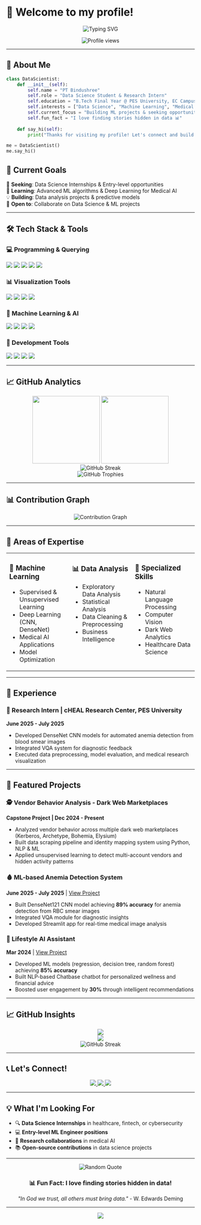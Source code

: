 # 👋 Welcome to my profile!

<div align="center">
  <img src="https://readme-typing-svg.herokuapp.com?font=Fira+Code&size=28&duration=3000&pause=1000&color=FF6B9D&center=true&vCenter=true&width=600&lines=Hi%2C+I'm+PT+Bindushree!;Data+Science+Enthusiast;Machine+Learning+Explorer;Telling+stories+with+data" alt="Typing SVG" />
</div>

<p align="center">
  <img src="https://komarev.com/ghpvc/?username=bindupes&label=Profile%20views&color=FF6B9D&style=flat" alt="Profile views" />
</p>

---

## 🎨 About Me

```python
class DataScientist:
    def __init__(self):
        self.name = "PT Bindushree"
        self.role = "Data Science Student & Research Intern"
        self.education = "B.Tech Final Year @ PES University, EC Campus, Bangalore"
        self.interests = ["Data Science", "Machine Learning", "Medical AI", "Dark Web Analytics"]
        self.current_focus = "Building ML projects & seeking opportunities"
        self.fun_fact = "I love finding stories hidden in data 📊"
    
    def say_hi(self):
        print("Thanks for visiting my profile! Let's connect and build something amazing together!")

me = DataScientist()
me.say_hi()
```

## 🚀 Current Goals

🎯 **Seeking**: Data Science Internships & Entry-level opportunities  
🌱 **Learning**: Advanced ML algorithms & Deep Learning for Medical AI  
💡 **Building**: Data analysis projects & predictive models  
🤝 **Open to**: Collaborate on Data Science & ML projects  

---

## 🛠️ Tech Stack & Tools

### 💻 Programming & Querying
<p align="left">
  <img src="https://img.shields.io/badge/Python-3776AB?style=for-the-badge&logo=python&logoColor=white"/>
  <img src="https://img.shields.io/badge/MySQL-4479A1?style=for-the-badge&logo=mysql&logoColor=white"/>
  <img src="https://img.shields.io/badge/Pandas-150458?style=for-the-badge&logo=pandas&logoColor=white"/>
  <img src="https://img.shields.io/badge/NumPy-013243?style=for-the-badge&logo=numpy&logoColor=white"/>
  <img src="https://img.shields.io/badge/Excel-217346?style=for-the-badge&logo=microsoft-excel&logoColor=white"/>
</p>

### 📊 Visualization Tools
<p align="left">
  <img src="https://img.shields.io/badge/Tableau-E97627?style=for-the-badge&logo=tableau&logoColor=white"/>
  <img src="https://img.shields.io/badge/Power%20BI-F2C811?style=for-the-badge&logo=powerbi&logoColor=black"/>
  <img src="https://img.shields.io/badge/Matplotlib-11557c?style=for-the-badge&logo=python&logoColor=white"/>
  <img src="https://img.shields.io/badge/Seaborn-388E3C?style=for-the-badge&logo=python&logoColor=white"/>
</p>

### 🤖 Machine Learning & AI
<p align="left">
  <img src="https://img.shields.io/badge/Scikit--learn-F7931E?style=for-the-badge&logo=scikit-learn&logoColor=white"/>
  <img src="https://img.shields.io/badge/TensorFlow-FF6F00?style=for-the-badge&logo=tensorflow&logoColor=white"/>
  <img src="https://img.shields.io/badge/PyTorch-EE4C2C?style=for-the-badge&logo=pytorch&logoColor=white"/>
  <img src="https://img.shields.io/badge/Streamlit-FF4B4B?style=for-the-badge&logo=streamlit&logoColor=white"/>
</p>

### 🧰 Development Tools
<p align="left">
  <img src="https://img.shields.io/badge/Jupyter-F37626?style=for-the-badge&logo=jupyter&logoColor=white"/>
  <img src="https://img.shields.io/badge/Git-F05032?style=for-the-badge&logo=git&logoColor=white"/>
  <img src="https://img.shields.io/badge/GitHub-181717?style=for-the-badge&logo=github&logoColor=white"/>
  <img src="https://img.shields.io/badge/VS%20Code-007ACC?style=for-the-badge&logo=visual-studio-code&logoColor=white"/>
</p>

---

## 📈 GitHub Analytics

<div align="center">
  <img height="180em" src="https://github-readme-stats.vercel.app/api?username=bindupes&show_icons=true&theme=tokyonight&include_all_commits=true&count_private=true"/>
  <img height="180em" src="https://github-readme-stats.vercel.app/api/top-langs/?username=bindupes&layout=compact&langs_count=8&theme=tokyonight"/>
</div>

<div align="center">
  <img src="https://github-readme-streak-stats.herokuapp.com/?user=bindupes&theme=tokyonight" alt="GitHub Streak"/>
</div>

<div align="center">
  <img src="https://github-profile-trophy.vercel.app/?username=bindupes&theme=tokyonight&no-frame=true&row=1&column=7" alt="GitHub Trophies"/>
</div>

---

## 📊 Contribution Graph

<div align="center">
  <img src="https://github-readme-activity-graph.vercel.app/graph?username=bindupes&theme=tokyo-night&hide_border=true" alt="Contribution Graph"/>
</div>

---

## 🎯 Areas of Expertise

<table>
<tr>
<td valign="top" width="33%">

### 🤖 Machine Learning
- Supervised & Unsupervised Learning
- Deep Learning (CNN, DenseNet)
- Medical AI Applications
- Model Optimization

</td>
<td valign="top" width="33%">

### 📊 Data Analysis
- Exploratory Data Analysis
- Statistical Analysis
- Data Cleaning & Preprocessing
- Business Intelligence

</td>
<td valign="top" width="33%">

### 🧠 Specialized Skills
- Natural Language Processing
- Computer Vision
- Dark Web Analytics
- Healthcare Data Science

</td>
</tr>
</table>

---

## 💼 Experience

### 🔬 Research Intern | cHEAL Research Center, PES University
**June 2025 - July 2025**
- Developed DenseNet CNN models for automated anemia detection from blood smear images
- Integrated VQA system for diagnostic feedback
- Executed data preprocessing, model evaluation, and medical research visualization

---

## 🚀 Featured Projects

### 🕵️ Vendor Behavior Analysis - Dark Web Marketplaces
**Capstone Project | Dec 2024 - Present**
- Analyzed vendor behavior across multiple dark web marketplaces (Kerberos, Archetype, Bohemia, Elysium)
- Built data scraping pipeline and identity mapping system using Python, NLP & ML
- Applied unsupervised learning to detect multi-account vendors and hidden activity patterns

### 🩸 ML-based Anemia Detection System
**June 2025 - July 2025** | [View Project](https://github.com/bindupes/cHEAL.git)
- Built DenseNet121 CNN model achieving **89% accuracy** for anemia detection from RBC smear images
- Integrated VQA module for diagnostic insights
- Developed Streamlit app for real-time medical image analysis

### 🤖 Lifestyle AI Assistant
**Mar 2024** | [View Project](https://github.com/bindupes/Lifestyle-AI-assistant)
- Developed ML models (regression, decision tree, random forest) achieving **85% accuracy**
- Built NLP-based Chatbase chatbot for personalized wellness and financial advice
- Boosted user engagement by **30%** through intelligent recommendations

---

## 📈 GitHub Insights

<div align="center">
  <img src="https://github-readme-stats.vercel.app/api?username=bindupes&show_icons=true&theme=radical&include_all_commits=true&count_private=true&custom_title=Bindushree's%20GitHub%20Stats"/>
</div>

<div align="center">
  <img src="https://github-readme-stats.vercel.app/api/top-langs/?username=bindupes&layout=compact&theme=radical&langs_count=10"/>
</div>

<div align="center">
  <img src="https://github-readme-streak-stats.herokuapp.com/?user=bindupes&theme=radical" alt="GitHub Streak"/>
</div>

---

## 📞 Let's Connect!

<p align="center">
  <a href="https://www.linkedin.com/in/pt-bindu-shree" target="_blank">
    <img src="https://img.shields.io/badge/LinkedIn-0077B5?style=for-the-badge&logo=linkedin&logoColor=white"/>
  </a>
  <a href="mailto:17bindu2004@gmail.com">
    <img src="https://img.shields.io/badge/Gmail-D14836?style=for-the-badge&logo=gmail&logoColor=white"/>
  </a>
  <a href="https://www.kaggle.com/bindusds" target="_blank">
    <img src="https://img.shields.io/badge/Kaggle-20BEFF?style=for-the-badge&logo=kaggle&logoColor=white"/>
  </a>
</p>

---

## 💡 What I'm Looking For

- 🔍 **Data Science Internships** in healthcare, fintech, or cybersecurity
- 💻 **Entry-level ML Engineer positions**
- 🤝 **Research collaborations** in medical AI
- 📚 **Open-source contributions** in data science projects

---

<div align="center">
  <img src="https://quotes-github-readme.vercel.app/api?type=horizontal&theme=radical" alt="Random Quote"/>
</div>

<div align="center">
  
### 📊 Fun Fact: I love finding stories hidden in data!

*"In God we trust, all others must bring data."* - W. Edwards Deming

</div>

---

<p align="center">
  <img src="https://capsule-render.vercel.app/api?type=waving&color=gradient&customColorList=6,11,20&height=100&section=footer&text=Thanks%20for%20visiting!&fontSize=16&fontColor=fff&animation=twinkling"/>
</p>
